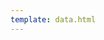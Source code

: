 ```yaml
---
template: data.html
---
```


<div id="dashboard_div" >
  <div id="line_div" style="height:79ch;width:118.5ch;"><!-- Line chart renders here --></div>
</div>
